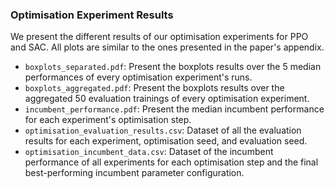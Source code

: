 ### Optimisation Experiment Results

We present the different results of our optimisation experiments for PPO and SAC. All plots are
similar to the ones presented in the paper's appendix.

- `boxplots_separated.pdf`: Present the boxplots results over the 5 median performances of every optimisation experiment's runs.
- `boxplots_aggregated.pdf`: Present the boxplots results over the aggregated 50 evaluation trainings of every optimisation experiment.
- `incumbent_performance.pdf`: Present the median incumbent performance for each experiment's optimisation step.
- `optimisation_evaluation_results.csv`: Dataset of all the evaluation results for each experiment, optimisation seed, and evaluation seed.
- `optimisation_incumbent_data.csv`: Dataset of the incumbent performance of all experiments for each optimisation step and the final best-performing incumbent parameter configuration.

